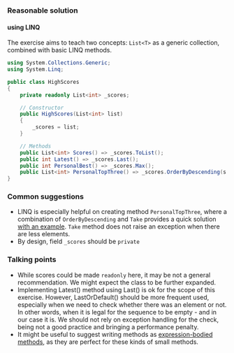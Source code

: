 ### Reasonable solution

#### using LINQ 
The exercise aims to teach two concepts: `List<T>` as a generic collection, combined with basic LINQ methods. 

```csharp
using System.Collections.Generic;
using System.Linq;

public class HighScores
{
    private readonly List<int> _scores; 

    // Constructor
    public HighScores(List<int> list)
    {
        _scores = list;
    }

    // Methods
    public List<int> Scores() => _scores.ToList(); 
    public int Latest() => _scores.Last();
    public int PersonalBest() => _scores.Max();
    public List<int> PersonalTopThree() => _scores.OrderByDescending(s => s).Take(3).ToList();
}
```

### Common suggestions
- LINQ is especially helpful on creating method `PersonalTopThree`, where a combination of `OrderByDescending` and `Take` provides a quick solution [with an example](https://docs.microsoft.com/en-us/dotnet/api/system.linq.enumerable.take?view=netcore-2.1). `Take` method does not raise an exception when there are less elements. 
- By design, field `_scores` should be `private`
    
### Talking points

- While scores could be made `readonly` here, it may be not a general recommendation. We might expect the class to be further expanded.
- Implementing Latest() method using Last() is ok for the scope of this exercise. However, LastOrDefault() should be more frequent used, especially when we need to check whether there was an element or not. In other words, when it is legal for the sequence to be empty - and in our case it is. We should not rely on exception handling for the check, being not a good practice and bringing a performance penalty.
- It might be useful to suggest writing methods as [expression-bodied methods](https://docs.microsoft.com/en-us/dotnet/csharp/programming-guide/statements-expressions-operators/expression-bodied-members#methods), as they are perfect for these kinds of small methods.
